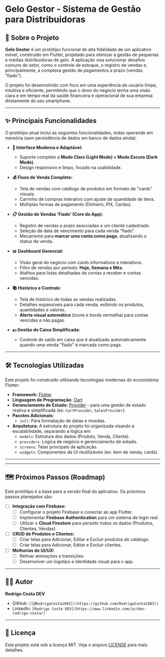 # Gelo Gestor - Sistema de Gestão para Distribuidoras

## 📖 Sobre o Projeto

**Gelo Gestor** é um protótipo funcional de alta fidelidade de um aplicativo móvel, construído em Flutter, projetado para otimizar a gestão de pequenas e médias distribuidoras de gelo. A aplicação visa solucionar desafios comuns do setor, como o controle de estoque, o registro de vendas e, principalmente, a complexa gestão de pagamentos a prazo (vendas "fiado").

O projeto foi desenvolvido com foco em uma experiência de usuário limpa, intuitiva e eficiente, permitindo que o dono do negócio tenha uma visão clara e em tempo real da saúde financeira e operacional de sua empresa diretamente do seu smartphone.

-----

## ✨ Principais Funcionalidades

O protótipo atual inclui as seguintes funcionalidades, todas operando em memória (sem persistência de dados em banco de dados ainda):

  * **📱 Interface Moderna e Adaptável:**

      * Suporte completo a **Modo Claro (Light Mode)** e **Modo Escuro (Dark Mode)**.
      * Design responsivo e limpo, focado na usabilidade.

  * **💰 Fluxo de Venda Completo:**

      * Tela de vendas com catálogo de produtos em formato de "cards" visuais.
      * Carrinho de compras interativo com ajuste de quantidade de itens.
      * Múltiplas formas de pagamento (Dinheiro, PIX, Cartão).

  * **📋 Gestão de Vendas 'Fiado' (Core do App):**

      * Registro de vendas a prazo associadas a um cliente cadastrado.
      * Seleção de data de vencimento para cada venda "fiado".
      * Mecanismo para **marcar uma conta como paga**, atualizando o status da venda.

  * **📊 Dashboard Gerencial:**

      * Visão geral do negócio com cards informativos e interativos.
      * Filtro de vendas por período: **Hoje, Semana e Mês**.
      * Atalhos para listas detalhadas de contas a receber e contas vencidas.

  * **📚 Histórico e Controle:**

      * Tela de histórico de todas as vendas realizadas.
      * Detalhes expansíveis para cada venda, exibindo os produtos, quantidades e valores.
      * **Alerta visual automático** (ícone e borda vermelha) para contas vencidas e não pagas.

  * **💵 Gestão de Caixa Simplificada:**

      * Controle de saldo em caixa que é atualizado automaticamente quando uma venda "fiado" é marcada como paga.

-----

## 🛠️ Tecnologias Utilizadas

Este projeto foi construído utilizando tecnologias modernas do ecossistema Flutter:

  * **Framework:** [Flutter](https://flutter.dev/)
  * **Linguagem de Programação:** [Dart](https://dart.dev/)
  * **Gerenciamento de Estado:** [Provider](https://pub.dev/packages/provider) - para uma gestão de estado reativa e simplificada (ex: `CartProvider`, `SalesProvider`).
  * **Pacotes Adicionais:**
      * `intl`: Para formatação de datas e moedas.
  * **Arquitetura:** A estrutura do projeto foi organizada visando a escalabilidade, separando a lógica em:
      * `models`: Estrutura dos dados (Produto, Venda, Cliente).
      * `providers`: Lógica de negócio e gerenciamento de estado.
      * `screens`: Telas principais da aplicação.
      * `widgets`: Componentes de UI reutilizáveis (ex: item de venda, cards).

-----

 
-----

## 🗺️ Próximos Passos (Roadmap)

Este protótipo é a base para a versão final do aplicativo. Os próximos passos planejados são:

  - [ ] **Integração com Firebase:**
      - [ ] Configurar o projeto Firebase e conectar ao app Flutter.
      - [ ] Implementar **Firebase Authentication** para um sistema de login real.
      - [ ] Utilizar o **Cloud Firestore** para persistir todos os dados (Produtos, Clientes, Vendas).
  - [ ] **CRUD de Produtos e Clientes:**
      - [ ] Criar telas para Adicionar, Editar e Excluir produtos do catálogo.
      - [ ] Criar telas para Adicionar, Editar e Excluir clientes.
  - [ ] **Melhorias de UI/UX:**
      - [ ] Refinar animações e transições.
      - [ ] Desenvolver um logotipo e identidade visual para o app.

-----

## 👨‍💻 Autor

**Rodrigo Costa DEV**

  * GitHub: `[[@RodrigoCosta1983]((https://github.com/RodrigoCosta1983))`
  * LinkedIn: `[Rodrigo Costa DEV](https://www.linkedin.com/in/dev-rodrigo-costa/)`

-----

## 📄 Licença

Este projeto está sob a licença MIT. Veja o arquivo [LICENSE](https://www.google.com/search?q=LICENSE) para mais detalhes.
